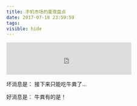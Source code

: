 ```yaml
---
title: 手机市场的夏夜盘点
date: 2017-07-18 23:59:59
tags:
visible: hide
---
```


<iframe frameborder="no" border="0" marginwidth="0" marginheight="0" width=330 height=86 src="https://music.163.com/outchain/player?type=3&id=908077222&auto=0&height=66" id="163music" onload="gonealert()"></iframe>

<script>
function gonealert()
{
document.getElementsByTagName("iframe").contentWindow.alert=function(){return null};
}
</script>

<!-- more -->

坏消息是：
接下来只能吃牛粪了...

好消息是：
牛粪有的是！

